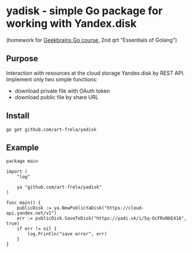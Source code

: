 # yadisk - simple Go package for working with Yandex.disk

(homework for [Geekbrains Go course](https://geekbrains.ru/geek_university/golang), 2nd qrt "Essentials of Golang")

## Purpose

Interaction with resources at the cloud storage Yandex.disk by REST API.  
Implement only two simple functions:

- download private file with OAuth token
- download public file by share URL

## Install

`go get github.com/art-frela/yadisk`

## Example

```golang
package main

import (
	"log"

	ya "github.com/art-frela/yadisk"
)

func main() {
	publicDisk := ya.NewPublicYaDisk("https://cloud-api.yandex.net/v1")
	err := publicDisk.SaveToDisk("https://yadi.sk/i/5q-OcFRvNbE41A", true)
	if err != nil {
		log.Println("save error", err)
	}
}
```